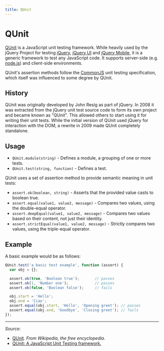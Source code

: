 ```yaml
---
title: QUnit
---
```


# QUnit

[QUnit](https://qunitjs.com/) is a JavaScript unit testing framework. While heavily used by the jQuery Project for testing [jQuery](/_glossary/JQUERY.md), [jQuery UI](http://jqueryui.com/) and [jQuery Mobile](http://jquerymobile.com/), it is a generic framework to test any JavaScript code. It supports server-side (e.g. [node.js](/_glossary/NODEJS.md)) and client-side environments.

QUnit's assertion methods follow the [CommonJS](/_glossary/COMMONJS.md) unit testing specification, which itself was influenced to some degree by QUnit.

## History

QUnit was originally developed by John Resig as part of jQuery. In 2008 it was extracted from the jQuery unit test source code to form its own project and became known as "QUnit". This allowed others to start using it for writing their unit tests. While the initial version of QUnit used jQuery for interaction with the DOM, a rewrite in 2009 made QUnit completely standalone.

## Usage

- `QUnit.module(string)` - Defines a module, a grouping of one or more tests.
- `QUnit.test(string, function)` - Defines a test.

QUnit uses a set of assertion method to provide semantic meaning in unit tests:

- `assert.ok(boolean, string)` - Asserts that the provided value casts to boolean true.
- `assert.equal(value1, value2, message)` - Compares two values, using the double-equal operator.
- `assert.deepEqual(value1, value2, message)` - Compares two values based on their content, not just their identity.
- `assert.strictEqual(value1, value2, message)` - Strictly compares two values, using the triple-equal operator.

## Example

A basic example would be as follows:

```js
QUnit.test('a basic test example', function (assert) {
  var obj = {};

  assert.ok(true, 'Boolean true');       // passes
  assert.ok(1, 'Number one');            // passes
  assert.ok(false, 'Boolean false');     // fails

  obj.start = 'Hello';
  obj.end = 'Ciao';
  assert.equal(obj.start, 'Hello', 'Opening greet'); // passes
  assert.equal(obj.end, 'Goodbye', 'Closing greet'); // fails
});
```

----------

*Source:*

- [QUnit](https://en.wikipedia.org/wiki/QUnit)*. From Wikipedia, the free encyclopedia.*
- [QUnit: A JavaScript Unit Testing framework.](https://qunitjs.com/)
